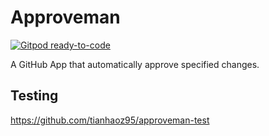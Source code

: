 # Approveman

[![Gitpod ready-to-code](https://img.shields.io/badge/Gitpod-ready--to--code-blue?logo=gitpod)](https://gitpod.io/#https://github.com/tianhaoz95/approveman)

A GitHub App that automatically approve specified changes.

## Testing

https://github.com/tianhaoz95/approveman-test
